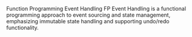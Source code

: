 Function Programming Event Handling
FP Event Handling is a functional programming approach to event sourcing and state management, emphasizing immutable state handling and supporting undo/redo functionality.
